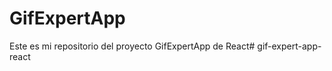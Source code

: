 # GifExpertApp

Este es  mi repositorio del proyecto GifExpertApp de React#   g i f - e x p e r t - a p p - r e a c t  
 